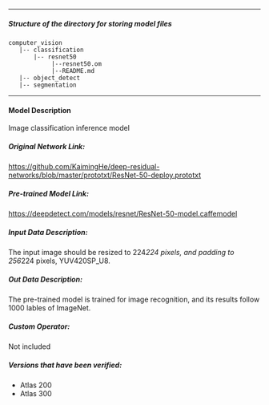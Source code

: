 *******************************************************************************
##### Structure of the directory for storing model files
```
computer_vision
   |-- classification
       |-- resnet50
            |--resnet50.om
            |--README.md
   |-- object_detect
   |-- segmentation
```
*******************************************************************************

#### Model Description

Image classification inference model

##### Original Network Link:

https://github.com/KaimingHe/deep-residual-networks/blob/master/prototxt/ResNet-50-deploy.prototxt

##### Pre-trained Model Link:

https://deepdetect.com/models/resnet/ResNet-50-model.caffemodel

##### Input Data Description:

The input image should be resized to 224*224 pixels, and padding to 256*224 pixels, YUV420SP_U8.

##### Out Data Description:

The pre-trained model is trained for image recognition, and its results follow 1000 lables of ImageNet.

##### Custom Operator:

Not included

##### Versions that have been verified: 

- Atlas 200
- Atlas 300
